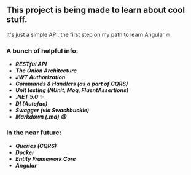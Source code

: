 This project is being made to learn about cool stuff.
---------------------------------------------------------------------------------------
It's just a simple API, the first step on my path to learn Angular :fire:


### A bunch of helpful info:<br/>
 - ***RESTful API***
 - ***The Onion Architecture***
 - ***JWT Authorization***
 - ***Commands & Handlers (as a part of CQRS)***
 - ***Unit testing (NUnit, Moq, FluentAssertions)***
 - ***.NET 5.0*** ✨
 - ***DI (Autofac)*** 
 - ***Swagger (via Swashbuckle)***
 - ***Markdown (.md) :wink:***
 
 ### In the near future:
 - ***Queries (CQRS)***
 - ***Docker***
 - ***Entity Framework Core***
 - ***Angular***
